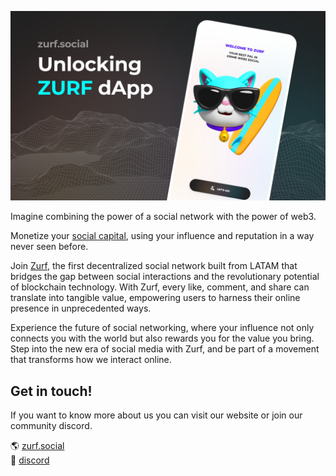 ![mockup of zurf app with a mountain in a simulation](/profile/cover-zurf.png)

Imagine combining the power of a social network with the power of web3. 

Monetize your [social capital](https://en.wikipedia.org/wiki/Social_capital), using your influence and reputation in a way never seen before.

Join [Zurf](https://zurf.social/), the first decentralized social network built from LATAM that bridges the gap between social interactions and the revolutionary potential of blockchain technology. With Zurf, every like, comment, and share can translate into tangible value, empowering users to harness their online presence in unprecedented ways.

Experience the future of social networking, where your influence not only connects you with the world but also rewards you for the value you bring. Step into the new era of social media with Zurf, and be part of a movement that transforms how we interact online.

## Get in touch!

If you want to know more about us you can visit our website or join our community discord.


🌎  [zurf.social](https://zurf.social/) <br/>
👏  [discord](https://discord.gg/qSKqGhXded)